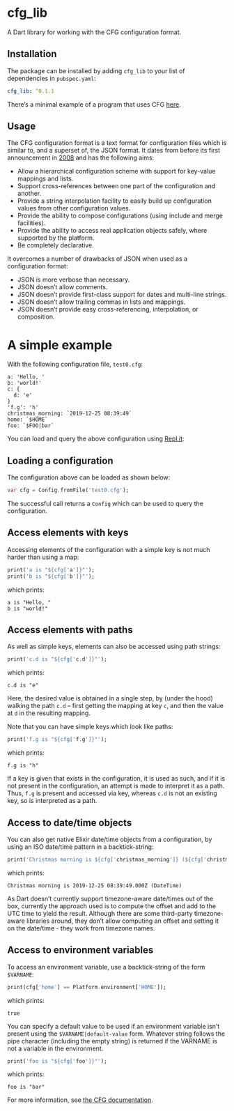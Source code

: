 # cfg_lib

A Dart library for working with the CFG configuration format.

## Installation

The package can be installed by adding `cfg_lib` to your list of dependencies in `pubspec.yaml`:

```yaml
cfg_lib: ^0.1.1
```

There’s a minimal example of a program that uses CFG [here](https://github.com/vsajip/cfgclient/tree/main/dart).

## Usage

The CFG configuration format is a text format for configuration files which is similar to, and a superset of, the JSON format. It dates from before its first announcement in [2008](https://wiki.python.org/moin/HierConfig) and has the following aims:

* Allow a hierarchical configuration scheme with support for key-value mappings and lists.
* Support cross-references between one part of the configuration and another.
* Provide a string interpolation facility to easily build up configuration values from other configuration values.
* Provide the ability to compose configurations (using include and merge facilities).
* Provide the ability to access real application objects safely, where supported by the platform.
* Be completely declarative.

It overcomes a number of drawbacks of JSON when used as a configuration format:

* JSON is more verbose than necessary.
* JSON doesn’t allow comments.
* JSON doesn’t provide first-class support for dates and multi-line strings.
* JSON doesn’t allow trailing commas in lists and mappings.
* JSON doesn’t provide easy cross-referencing, interpolation, or composition.

A simple example
================

With the following configuration file, `test0.cfg`:
```text
a: 'Hello, '
b: 'world!'
c: {
  d: 'e'
}
'f.g': 'h'
christmas_morning: `2019-12-25 08:39:49`
home: `$HOME`
foo: `$FOO|bar`
```

You can load and query the above configuration using [Repl.it](https://replit.com/join/lrrwrhazkb-vsajip):

Loading a configuration
-----------------------

The configuration above can be loaded as shown below:
```dart
var cfg = Config.fromFile('test0.cfg');
```

The successful call returns a `Config` which can be used to query the configuration.

Access elements with keys
-------------------------
Accessing elements of the configuration with a simple key is not much harder than using a map:
```dart
print('a is "${cfg['a']}"');
print('b is "${cfg['b']}"');
```

which prints:

```shell
a is "Hello, "
b is "world!"
```

Access elements with paths
--------------------------
As well as simple keys, elements can also be accessed using path strings:
```dart
print('c.d is "${cfg['c.d']}"');
```

which prints:

```shell
c.d is "e"
```
Here, the desired value is obtained in a single step, by (under the hood) walking the path `c.d` – first getting the mapping at key `c`, and then the value at `d` in the resulting mapping.

Note that you can have simple keys which look like paths:
```dart
print('f.g is "${cfg['f.g']}"');
```
which prints:

```shell
f.g is "h"
```

If a key is given that exists in the configuration, it is used as such, and if it is not present in the configuration, an attempt is made to interpret it as a path. Thus, `f.g` is present and accessed via key, whereas `c.d` is not an existing key, so is interpreted as a path.

Access to date/time objects
---------------------------
You can also get native Elixir date/time objects from a configuration, by using an ISO date/time pattern in a backtick-string:
```dart
print('Christmas morning is ${cfg['christmas_morning']} (${cfg['christmas_morning'].runtimeType})');
```

which prints:
```shell
Christmas morning is 2019-12-25 08:39:49.000Z (DateTime)
```
As Dart doesn’t currently support timezone-aware date/times out of the box, currently the approach used is to compute the offset and add to the UTC time to yield the result. Although there are some third-party timezone-aware libraries around, they don’t allow computing an offset and setting it on the date/time - they work from timezone names.

Access to environment variables
-------------------------------
To access an environment variable, use a backtick-string of the form `$VARNAME`:
```dart
print(cfg['home'] == Platform.environment['HOME']);
```

which prints:
```shell
true
```

You can specify a default value to be used if an environment variable isn’t present using the `$VARNAME|default-value` form. Whatever string follows the pipe character (including the empty string) is returned if the VARNAME is not a variable in the environment.
```dart
print('foo is "${cfg['foo']}"');
```

which prints:
```shell
foo is "bar"
```
For more information, see [the CFG documentation](https://docs.red-dove.com/cfg/index.html).
